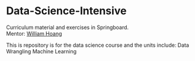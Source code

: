 # Data-Science-Intensive
Curriculum material and exercises in Springboard.  
Mentor:  [William Hoang] 




This is repository is for the data science course and the units include: 
Data Wrangling
Machine Learning





[William Hoang]: <https://github.com/WilliamHoang>